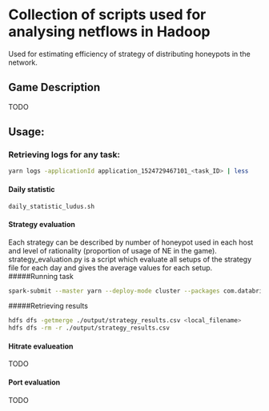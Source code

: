 # Collection of scripts used for analysing netflows in Hadoop
Used for estimating efficiency of strategy of distributing honeypots in the network.
## Game Description
TODO
## Usage:
### Retrieving logs for any task:
```bash
yarn logs -applicationId application_1524729467101_<task_ID> | less
```

#### Daily statistic

```bash
daily_statistic_ludus.sh
```

#### Strategy evaluation
Each strategy can be described by number of honeypot used in each host and level of rationality (proportion of usage of NE in the game). strategy_evaluation.py is a script which evaluate all setups of the strategy file for each day and gives the average values for each setup. 
#####Running task
```bash
spark-submit --master yarn --deploy-mode cluster --packages com.databricks:spark-csv_2.10:1.5.0 --executor-cores 4 --executor-memory 20G --num-executors 24 --driver-memory 2g  strategy_evaluation.py <DATE FILTER> <STRATEGY_FILENAME> <RATIONALITY (optional)> <NUMBE OF HP (optional)>
```

#####Retrieving results
```bash
hdfs dfs -getmerge ./output/strategy_results.csv <local_filename>
hdfs dfs -rm -r ./output/strategy_results.csv
```

#### Hitrate evalueation
TODO


#### Port evaluation
TODO
